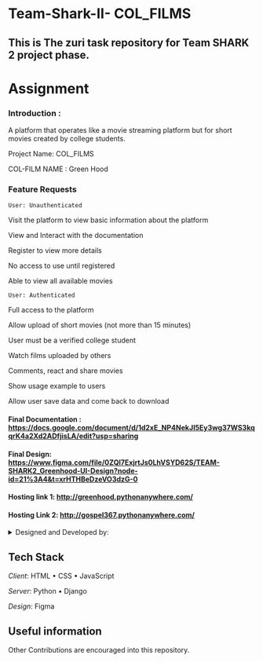 # Team-Shark-II- COL_FILMS

## This is The zuri task repository for Team SHARK 2 project phase.

# Assignment


 ### Introduction :
 
A platform that operates like a movie streaming platform but for short movies created by college students.

Project Name: COL_FILMS

COL-FILM NAME : Green Hood


### Feature Requests

	User: Unauthenticated
	
Visit the platform to view basic information about the platform

View and Interact with the documentation

Register to view more details

No access to use until registered

Able to view all available movies

	User: Authenticated
	
Full access to the platform

Allow upload of short movies (not more than 15 minutes)

User must be a verified college student

Watch films uploaded by others

Comments, react and share movies

Show usage example to users

Allow user save data and come back to download

#### Final Documentation : https://docs.google.com/document/d/1d2xE_NP4NekJI5Ey3wg37WS3kqqrK4a2Xd2ADfjisLA/edit?usp=sharing

#### Final Design: https://www.figma.com/file/0ZQl7ExjrtJs0LhVSYD62S/TEAM-SHARK2_Greenhood-UI-Design?node-id=21%3A4&t=xrHTHBeDzeVO3dzG-0

#### Hosting link 1: http://greenhood.pythonanywhere.com/
#### Hosting Link 2: http://gospel367.pythonanywhere.com/

<details><summary>Designed and Developed by:</summary>

- [Omatshola Onwumah](Team Leader)

- [Julie Lasu](Product Designer)

- [Bethel Ugwu](Product Designer)

- [Francesca Isek](Product Designer)

- [Martins Damisa](Product Designer)

- [Lemmy Obah](Product Designer)

- [Emmanuel Cobbina](Full-Stack Developer)

- [Priscillia Archibong](Back-End Developer)

- [Gospel Ferdinand](Back-End Developer)

- [Esther Oyadiji](Front-End Developer)

- [Ivy Watitwa](Front-End Developer)

- [Samuel Sosina](Front-End Developer)

</details>

## Tech Stack

*Client*: HTML • CSS • JavaScript

*Server*: Python • Django

*Design*: Figma

## Useful information 

Other Contributions are encouraged into this repository.
